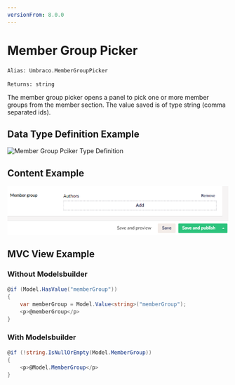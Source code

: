 ```yaml
---
versionFrom: 8.0.0
---
```


# Member Group Picker

`Alias: Umbraco.MemberGroupPicker`

`Returns: string`

The member group picker opens a panel to pick one or more member groups from the member section. The value saved is of type string (comma separated ids).

## Data Type Definition Example

![Member Group Pciker Type Definition](images/Member-Group-Picker-DataType.png)

## Content Example

![Member Grouep Picker Content](images/Member-Group-Picker-Content.png)

## MVC View Example

### Without Modelsbuilder

```csharp
@if (Model.HasValue("memberGroup"))
{
    var memberGroup = Model.Value<string>("memberGroup"); 
    <p>@memberGroup</p>
}
```

### With Modelsbuilder

```csharp
@if (!string.IsNullOrEmpty(Model.MemberGroup))
{
    <p>@Model.MemberGroup</p>
}
```
